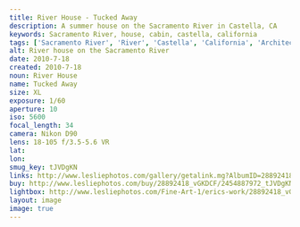 ```yaml
---
title: River House - Tucked Away
description: A summer house on the Sacramento River in Castella, CA
keywords: Sacramento River, house, cabin, castella, california
tags: ['Sacramento River', 'River', 'Castella', 'California', 'Architecture']
alt: River house on the Sacramento River
date: 2010-7-18
created: 2010-7-18
noun: River House
name: Tucked Away
size: XL
exposure: 1/60
aperture: 10
iso: 5600
focal_length: 34
camera: Nikon D90
lens: 18-105 f/3.5-5.6 VR
lat: 
lon: 
smug_key: tJVDgKN
links: http://www.lesliephotos.com/gallery/getalink.mg?AlbumID=28892418&AlbumKey=vGKDCF&ImageID=2454887972&ImageKey=tJVDgKN&how=forum&Page=1
buy: http://www.lesliephotos.com/buy/28892418_vGKDCF/2454887972_tJVDgKN/
lightbox: http://www.lesliephotos.com/Fine-Art-1/erics-work/28892418_vGKDCF#!i=2454887972&k=tJVDgKN&lb=1&s=A
layout: image
image: true
---
```

